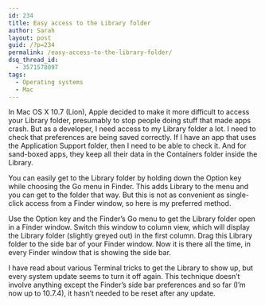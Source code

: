 ```yaml
---
id: 234
title: Easy access to the Library folder
author: Sarah
layout: post
guid: /?p=234
permalink: /easy-access-to-the-library-folder/
dsq_thread_id:
  - 3571578097
tags:
  - Operating systems
  - Mac
---
```

In Mac OS X 10.7 (Lion), Apple decided to make it more difficult to access your Library folder, presumably to stop people doing stuff that made apps crash. But as a developer, I need access to my Library folder a lot. I need to check that preferences are being saved correctly. If I have an app that uses the Application Support folder, then I need to be able to check it. And for sand-boxed apps, they keep all their data in the Containers folder inside the Library.

You can easily get to the Library folder by holding down the Option key while choosing the Go menu in Finder. This adds Library to the menu and you can get to the folder that way. But this is not as convenient as single-click access from a Finder window, so here is my preferred method.

Use the Option key and the Finder&#8217;s Go menu to get the Library folder open in a Finder window. Switch this window to column view, which will display the Library folder (slightly greyed out) in the first column. Drag this Library folder to the side bar of your Finder window. Now it is there all the time, in every Finder window that is showing the side bar.

I have read about various Terminal tricks to get the Library to show up, but every system update seems to turn it off again. This technique doesn&#8217;t involve anything except the Finder&#8217;s side bar preferences and so far (I&#8217;m now up to 10.7.4), it hasn&#8217;t needed to be reset after any update.